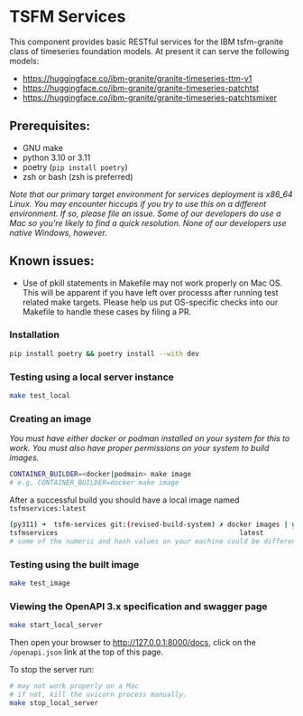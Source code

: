 # TSFM Services

This component provides basic RESTful services for the IBM tsfm-granite
class of timeseries foundation models. At present it can serve the following models:

* https://huggingface.co/ibm-granite/granite-timeseries-ttm-v1
* https://huggingface.co/ibm-granite/granite-timeseries-patchtst
* https://huggingface.co/ibm-granite/granite-timeseries-patchtsmixer
  


## Prerequisites:

* GNU make
* python 3.10 or 3.11
* poetry (`pip install poetry`)
* zsh or bash (zsh is preferred)

_Note that our primary target environment for services deployment is x86_64 Linux. You may encounter hiccups if you try to use this on a different environment. If so, please
file an issue. Some of our developers do use a Mac so you're likely to find a quick resolution. None of our developers use native Windows, however._

## Known issues:

* Use of pkill statements in Makefile may not work properly on Mac OS. This will be apparent if you have left over processs after running test related make targets. Please help us put OS-specific checks into our Makefile to handle these cases by filing a PR.

### Installation

```sh
pip install poetry && poetry install --with dev
```

### Testing using a local server instance

```sh
make test_local
```

### Creating an image

_You must have either docker or podman installed on your system for this to
work. You must also have proper permissions on your system to build images._

```sh
CONTAINER_BUILDER=<docker|podmain> make image
# e.g, CONTAINER_BUILDER=docker make image
```

After a successful build you should have a local image named `tsfmservices:latest`

```sh
(py311) ➜  tsfm-services git:(revised-build-system) ✗ docker images | grep tsfmservices | head -n 1
tsfmservices                                             latest               df592dcb0533   46 seconds ago      1.49GB
# some of the numeric and hash values on your machine could be different
```

### Testing using the built image

```sh
make test_image
```

### Viewing the OpenAPI 3.x specification and swagger page

```sh
make start_local_server
```

Then open your browser to http://127.0.0.1:8000/docs, click on the `/openapi.json` link at the top of this page.

To stop the server run:

```sh
# may not work properly on a Mac
# if not, kill the uvicorn process manually.
make stop_local_server
```
